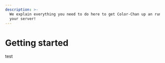 ```yaml
---
description: >-
  We explain everything you need to do here to get Color-Chan up an running in
  your server!
---
```


# Getting started

test
